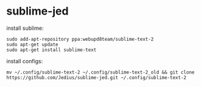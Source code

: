 sublime-jed
===========

install sublime:

```
sudo add-apt-repository ppa:webupd8team/sublime-text-2
sudo apt-get update
sudo apt-get install sublime-text
```
install configs:
```
mv ~/.config/sublime-text-2 ~/.config/sublime-text-2_old && git clone https://github.com/Jedius/sublime-jed.git ~/.config/sublime-text-2
```
